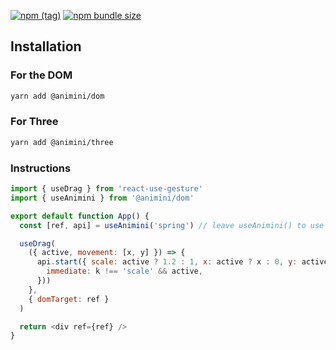 [![npm (tag)](https://img.shields.io/npm/v/@animini/dom?style=flat&colorA=000000&colorB=000000)](https://www.npmjs.com/package/@animini/dom) [![npm bundle size](https://img.shields.io/bundlephobia/minzip/@animini/dom?style=flat&colorA=000000&colorB=000000&label=gzipped)](https://bundlephobia.com/result?p=@animini/dom)

## Installation

### For the DOM

```bash
yarn add @animini/dom
```

### For Three

```bash
yarn add @animini/three
```

### Instructions

```js
import { useDrag } from 'react-use-gesture'
import { useAnimini } from '@animini/dom'

export default function App() {
  const [ref, api] = useAnimini('spring') // leave useAnimini() to use default Lerp

  useDrag(
    ({ active, movement: [x, y] }) => {
      api.start({ scale: active ? 1.2 : 1, x: active ? x : 0, y: active ? y : 0 }, (k) => ({
        immediate: k !== 'scale' && active,
      }))
    },
    { domTarget: ref }
  )

  return <div ref={ref} />
}
```
